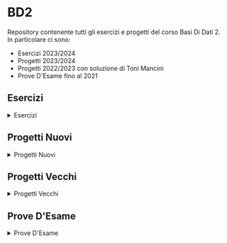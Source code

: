 # BD2
Repository contenente tutti gli esercizi e progetti del corso Basi Di Dati 2.<br>
In particolare ci sono:
- Esercizi 2023/2024
- Progetti 2023/2024
- Progetti 2022/2023 con soluzione di Toni Mancini
- Prove D'Esame fino al 2021

## Esercizi

<details>

<summary>Esercizi</summary>

|Esercizio|Testo|Soluzione|
|---------|:---:|:-------:|
|Azienda 1|[Testo](../../raw/main/Esercizi/1-Azienda%201/Azienda%201%20-%20Testo.pdf)|[Soluzione](../../raw/main/Esercizi/1-Azienda%201/Azienda%201.pdf)|
|Voli Aerei 1|[Testo](../../raw/main/Esercizi/2-Voli%20Aerei%201/Voli%20Aerei%201%20-%20Testo.pdf)|[Soluzione](../../raw/main/Esercizi/2-Voli%20Aerei%201/Voli%20Aerei%201.pdf)|
|Università 1|[Testo](../../raw/main/Esercizi/3-Università%201/Università%201%20-%20Testo.pdf)|[Soluzione](../../raw/main/Esercizi/3-Università%201/Università%201.pdf)|
|Accademia 1|[Testo](../../raw/main/Esercizi/4-Accademia%201/Accademia%201%20-%20Testo.pdf)|[Soluzione](../../raw/main/Esercizi/4-Accademia%201/Accademia%201.pdf)|
|Voli Aerei 2|[Testo](../../raw/main/Esercizi/5-Voli%20Aerei%202/Voli%20Aerei%202%20-%20Testo.pdf)|[Soluzione](../../raw/main/Esercizi/5-Voli%20Aerei%202/Voli%20Aerei%202.pdf)|
|Università 2|[Testo](../../raw/main/Esercizi/6-Università%202/Università%202%20-%20Testo.pdf)|[Soluzione](../../raw/main/Esercizi/6-Università%202/Università%202.pdf)|
|Impiegati e Studenti|[Testo](../../raw/main/Esercizi/7-Impiegati%20e%20Studenti/Impiegati%20e%20Studenti%20-%20Testo.pdf)|[Soluzione](../../raw/main/Esercizi/7-Impiegati%20e%20Studenti/Impiegati%20e%20Studenti.pdf)|
|Go|[Testo](../../raw/main/Esercizi/8-Go/Go%20-%20Testo.pdf)|[Soluzione](../../raw/main/Esercizi/8-Go/Go.pdf)|
|Esercitazioni Universitarie 1|[Testo](../../raw/main/Esercizi/9-Esercitazioni%20Universitarie%201/Esercitazioni%20Universitarie%201%20-%20Testo.pdf)|[Soluzione](../../raw/main/Esercizi/9-Esercitazioni%20Universitarie%201/Esercitazioni%20Universitarie%201.pdf)|
|Accademia 2|[Testo](../../raw/main/Esercizi/10-Accademia%202/Accademia%202%20-%20Testo.pdf)|[Soluzione](../../raw/main/Esercizi/10-Accademia%202/Accademia%202.pdf)|
|Officine 1|[Testo](../../raw/main/Esercizi/11-Officine%201/Officine%201%20-%20Testo.pdf)|[Soluzione](../../raw/main/Esercizi/11-Officine%201/Officine%201.pdf)|

</details>

## Progetti Nuovi

<details>

<summary>Progetti Nuovi</summary>

|Progetto|Testo|Soluzione|
|--------|:---:|:-------:|
|Travel to the Moon|[Testo](../../raw/main/ProgettiNuovi/1-Travel%20to%20the%20Moon/Travel%20to%20the%20Moon%20-%20Testo.pdf)|[Soluzione](../../raw/main/ProgettiNuovi/1-Travel%20to%20the%20Moon/Travel%20to%20the%20Moon.pdf)|

</details>

## Progetti Vecchi

<details>

<summary>Progetti Vecchi</summary>

|Progetto|Testo e Soluzione Mancini|Testo e Soluzione Mia|
|--------|:-----------------------:|:-------------------:|
|AmaZZon|[Testo e Soluzione](../../raw/main/ProgettiVecchi/AmaZZon/AmaZZon%20-%20Testo%20e%20Soluzione.pdf)|-|
|Città Verde|[Testo e Soluzione](../../raw/main/ProgettiVecchi/Città%20Verde/Città%20Verde%20-%20Testo%20e%20Soluzione.pdf)|-|
|CoLab|[Testo e Soluzione](../../raw/main/ProgettiVecchi/CoLab/CoLab%20-%20Testo%20e%20Soluzione.pdf)|-|
|DormoDaTe|[Testo e Soluzione](../../raw/main/ProgettiVecchi/DormoDaTe/DormoDaTe%20-%20Testo%20e%20Soluzione.pdf)|-|
|eBuy|[Testo e Soluzione](../../raw/main/ProgettiVecchi/eBuy/eBuy%20-%20Testo%20e%20Soluzione.pdf)|-|
|My Precious|[Testo e Soluzione](../../raw/main/ProgettiVecchi/My%20Precious/My%20Precious%20-%20Testo%20e%20Soluzione.pdf)|-|
|Out|[Testo e Soluzione](../../raw/main/ProgettiVecchi/Out/Out%20-%20Testo%20e%20Soluzione.pdf)|-|
|QuickHospital|[Testo e Soluzione](../../raw/main/ProgettiVecchi/QuickHospital/QuickHospital%20-%20Testo%20e%20Soluzione.pdf)|-|
|RainAir|[Testo e Soluzione](../../raw/main/ProgettiVecchi/RainAir/RainAir%20-%20Testo%20e%20Soluzione.pdf)|-|
|RistoBook|[Testo e Soluzione](../../raw/main/ProgettiVecchi/RistoBook/RistoBook%20-%20Testo%20e%20Soluzione.pdf)|-|
|smart2go|[Testo e Soluzione](../../raw/main/ProgettiVecchi/smart2go/smart2go%20-%20Testo%20e%20Soluzione.pdf)|-|
|Stoxx|[Testo e Soluzione](../../raw/main/ProgettiVecchi/Stoxx/Stoxx%20-%20Testo%20e%20Soluzione.pdf)|-|
|TravelPlan|[Testo e Soluzione](../../raw/main/ProgettiVecchi/TravelPlan/TravelPlan%20-%20Testo%20e%20Soluzione.pdf)|-|
|TuTubi|[Testo e Soluzione](../../raw/main/ProgettiVecchi/TuTubi/TuTubi%20-%20Testo%20e%20Soluzione.pdf)|-|
|xFit|[Testo e Soluzione](../../raw/main/ProgettiVecchi/xFit/xFit%20-%20Testo%20e%20Soluzione.pdf)|-|

</details>

## Prove D'Esame

<details>

<summary>Prove D'Esame</summary>

|Progetto|Data|Testo|Soluzione|
|--------|:----:|:---:|:-------:|
|CozyRooms|11/9/2023|[Testo](../../raw/main/ProveD'Esame/2023-9-CozyRooms/CozyRooms%20-%20Testo.pdf)|-|
|VirgilioGo|27/6/2023|[Testo](../../raw/main/ProveD'Esame/2023-6-VirgilioGo/VirgilioGo%20-%20Testo.pdf)|-|
|Poolio|9/6/2023|[Testo](../../raw/main/ProveD'Esame/2023-6-Poolio/Poolio%20-%20Testo.pdf)|-|
|AllenaMondo|17/3/2023|[Testo](../../raw/main/ProveD'Esame/2023-3-AllenaMondo/AllenaMondo%20-%20Testo.pdf)|-|
|Slimmy|30/1/2023|[Testo](../../raw/main/ProveD'Esame/2023-1-Slimmy/Slimmy%20-%20Testo.pdf)|-|
|EasyToll|13/1/2023|[Testo](../../raw/main/ProveD'Esame/2023-1-EasyToll/EasyToll%20-%20Testo.pdf)|-|
|MyPrecious|9/9/2022|[Testo](../../raw/main/ProveD'Esame/2022-9-MyPrecious/MyPrecious%20-%20Testo.pdf)|-|
|CoLab|10/6/2022|[Testo](../../raw/main/ProveD'Esame/2022-6-CoLab/CoLab%20-%20Testo.pdf)|-|
|StayHealthy!|14/3/2022|[Testo](../../raw/main/ProveD'Esame/2022-3-StayHealthy!/StayHealthy!%20-%20Testo.pdf)|-|
|RistoBook|4/2/2022|[Testo](../../raw/main/ProveD'Esame/2022-2-RistoBook/RistoBook%20-%20Testo.pdf)|-|
|SafeOnTheBeach|14/1/2022|[Testo](../../raw/main/ProveD'Esame/2022-1-SafeOnTheBeach/SafeOnTheBeach%20-%20Testo.pdf)|-|
|GreenCare|3/9/2021|[Testo](../../raw/main/ProveD'Esame/2021-9-GreenCare/GreenCare%20-%20Testo.pdf)|-|

</details>

